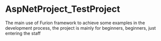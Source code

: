 # AspNetProject_TestProject
The main use of Furion framework to achieve some examples in the development process, the project is mainly for beginners, beginners, just entering the staff 
